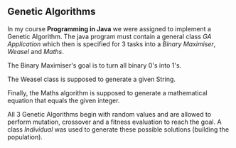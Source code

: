 ## Genetic Algorithms

In my course **Programming in Java** we were assigned to implement a Genetic Algorithm.
The java program must contain a general class _GA Application_ which then is specified for 3 tasks into a _Binary Maximiser_, _Weasel_ and _Maths_.


The Binary Maximiser's goal is to turn all binary 0's into 1's.

The Weasel class is supposed to generate a given String.

Finally, the Maths algorithm is supposed to generate a mathematical equation that equals the given integer.

All 3 Genetic Algorithms begin with random values and are allowed to perform mutation, crossover and a fitness evaluation to reach the goal. A class _Individual_ was used to generate these possible solutions (building the population).
